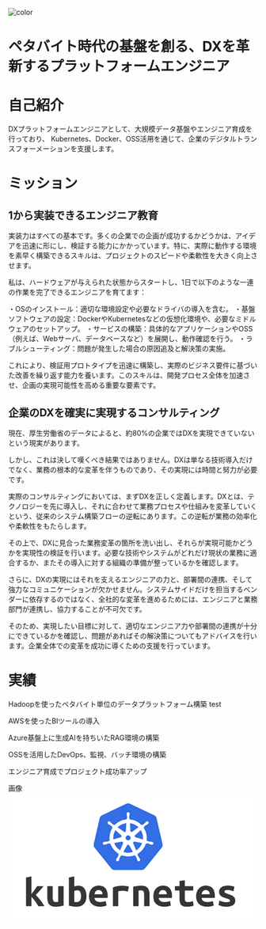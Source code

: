 <!-- background color -->
![color](#f0f0f0)

# ペタバイト時代の基盤を創る、DXを革新するプラットフォームエンジニア
<!-- background image 
![](_media/bg.png)
-->

# 自己紹介
DXプラットフォームエンジニアとして、大規模データ基盤やエンジニア育成を行っており、
Kubernetes、Docker、OSS活用を通じて、企業のデジタルトランスフォーメーションを支援します。

# ミッション
## 1から実装できるエンジニア教育

実装力はすべての基本です。多くの企業での企画が成功するかどうかは、アイデアを迅速に形にし、検証する能力にかかっています。特に、実際に動作する環境を素早く構築できるスキルは、プロジェクトのスピードや柔軟性を大きく向上させます。

私は、ハードウェアが与えられた状態からスタートし、1日で以下のような一連の作業を完了できるエンジニアを育てます：

・OSのインストール：適切な環境設定や必要なドライバの導入を含む。
・基盤ソフトウェアの設定：DockerやKubernetesなどの仮想化環境や、必要なミドルウェアのセットアップ。
・サービスの構築：具体的なアプリケーションやOSS（例えば、Webサーバ、データベースなど）を展開し、動作確認を行う。
・ラブルシューティング：問題が発生した場合の原因追及と解決策の実施。

これにより、検証用プロトタイプを迅速に構築し、実際のビジネス要件に基づいた改善を繰り返す能力を養います。このスキルは、開発プロセス全体を加速させ、企画の実現可能性を高める重要な要素です。


## 企業のDXを確実に実現するコンサルティング

現在、厚生労働省のデータによると、約80%の企業ではDXを実現できていないという現実があります。

しかし、これは決して嘆くべき結果ではありません。DXは単なる技術導入だけでなく、業務の根本的な変革を伴うものであり、その実現には時間と努力が必要です。

実際のコンサルティングにおいては、まずDXを正しく定義します。DXとは、テクノロジーを先に導入し、それに合わせて業務プロセスや仕組みを変革していくという、従来のシステム構築フローの逆転にあります。この逆転が業務の効率化や柔軟性をもたらします。

その上で、DXに見合った業務変革の箇所を洗い出し、それらが実現可能かどうかを実現性の検証を行います。必要な技術やシステムがどれだけ現状の業務に適合するか、またその導入に対する組織の準備が整っているかを確認します。

さらに、DXの実現にはそれを支えるエンジニアの力と、部署間の連携、そして強力なコミュニケーションが欠かせません。システムサイドだけを担当するベンダーに依存するのではなく、全社的な変革を進めるためには、エンジニアと業務部門が連携し、協力することが不可欠です。

そのため、実現したい目標に対して、適切なエンジニア力や部署間の連携が十分にできているかを確認し、問題があればその解決策についてもアドバイスを行います。企業全体での変革を成功に導くための支援を行っています。


# 実績

Hadoopを使ったペタバイト単位のデータプラットフォーム構築
test
<script defer class="speakerdeck-embed" data-id="645a33c608164c64bdd3590e0b56274c" data-ratio="1.7777777777777777" src="//speakerdeck.com/assets/embed.js"></script>

AWSを使ったBIツールの導入

Azure基盤上に生成AIを持ちいたRAG環境の構築

OSSを活用したDevOps、監視、バッチ環境の構築

エンジニア育成でプロジェクト成功率アップ



画像
![Kubernetes logo](img/img1.png)

<!-- 幅と高さを指定
# <img src="画像のURL" width="500" height="300" alt="画像の説明">


次
<img src="img/img1.png" width="500" height="300" alt="Kubernetesの説明">

私は春山です。

エンジニアです。

# SNSリンクと連絡先

- <a href="https://twitter.com/your_username"><img src="https://upload.wikimedia.org/wikipedia/commons/6/60/Twitter_Logo_as_of_2021.svg" alt="Twitter" width="50" height="50"></a>
- <a href="https://facebook.com/your_username"><img src="https://upload.wikimedia.org/wikipedia/commons/5/51/Facebook_f_logo_%282019%29.svg" alt="Facebook" width="50" height="50"></a>



# 経歴

2020年 株式会社インテック入社
-->